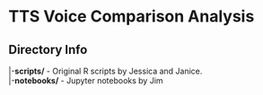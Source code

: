 # TTS Voice Comparison Analysis
## Directory Info
|-**scripts/** - Original R scripts by Jessica and Janice.  
|-**notebooks/** - Jupyter notebooks by Jim
